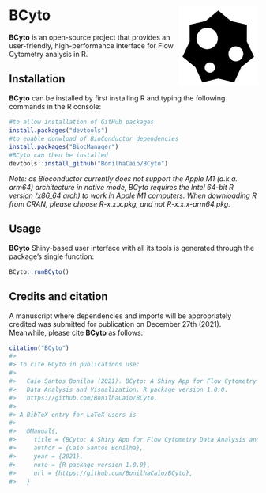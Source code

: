 
<!-- README.md is generated from README.Rmd. Please edit that file -->

# BCyto <img src="inst/logo/LogoHRes.png" align="right" alt="" width="160"/>

<!-- badges: start -->
<!-- badges: end -->

**BCyto** is an open-source project that provides an user-friendly,
high-performance interface for Flow Cytometry analysis in R.

## Installation

**BCyto** can be installed by first installing R and typing the
following commands in the R console:

``` r
#to allow installation of GitHub packages
install.packages("devtools")
#to enable donwload of BioConductor dependencies
install.packages("BiocManager")
#BCyto can then be installed
devtools::install_github("BonilhaCaio/BCyto")
```

*Note: as Bioconductor currently does not support the Apple M1 (a.k.a.
arm64) architecture in native mode, BCyto requires the Intel 64-bit R
version (x86_64 arch) to work in Apple M1 computers. When downloading R
from CRAN, please choose R-x.x.x.pkg, and not R-x.x.x-arm64.pkg.*

## Usage

**BCyto** Shiny-based user interface with all its tools is generated
through the package’s single function:

``` r
BCyto::runBCyto()
```

## Credits and citation

A manuscript where dependencies and imports will be appropriately
credited was submitted for publication on December 27th (2021).
Meanwhile, please cite **BCyto** as follows:

``` r
citation("BCyto")
#> 
#> To cite BCyto in publications use:
#> 
#>   Caio Santos Bonilha (2021). BCyto: A Shiny App for Flow Cytometry
#>   Data Analysis and Visualization. R package version 1.0.0.
#>   https://github.com/BonilhaCaio/BCyto.
#> 
#> A BibTeX entry for LaTeX users is
#> 
#>   @Manual{,
#>     title = {BCyto: A Shiny App for Flow Cytometry Data Analysis and Visualization},
#>     author = {Caio Santos Bonilha},
#>     year = {2021},
#>     note = {R package version 1.0.0},
#>     url = {https://github.com/BonilhaCaio/BCyto},
#>   }
```

